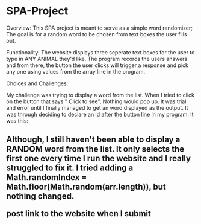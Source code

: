# SPA-Project
Overview: 
This SPA project is meant to serve as a simple word randomizer; The goal is for a random word to be chosen from text boxes the user fills out. 

Functionality:
The website displays three seperate text boxes for the user to type in ANY ANIMAL they'd like. The program records the users answers 
and from there, the button the user clicks will trigger a response and pick any one using values from the array line in the program. 


Choices and Challenges: 

My challenge was trying to display a word from the list. When I tried to click on the button that says " Click to see", 
Nothing would pop up. It was trial and error until I finally managed to get an word displayed as the output.
It was through deciding to declare an id after the button line in my program. It was this:
<h2 id = "Output">
  
Although, I still haven't been able to display a RANDOM word from the list. It only selects the
first one every time I run the website and I really struggled to fix it. 
I tried adding a Math.randomIndex = Math.floor(Math.random(arr.length)), but nothing 
changed. 




post link to the website when I submit 
